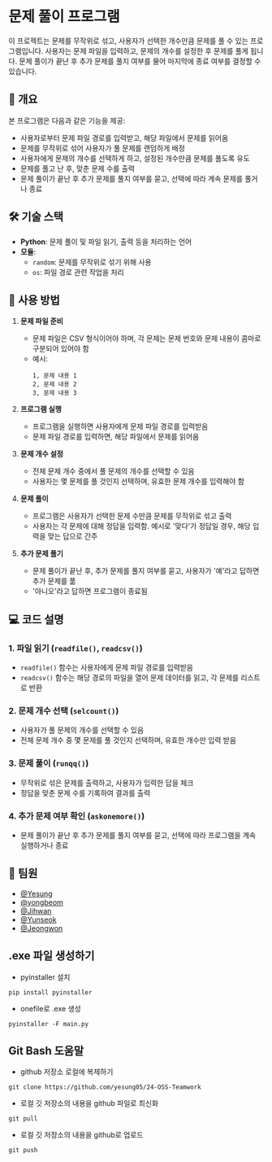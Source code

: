 # 문제 풀이 프로그램

이 프로젝트는 문제를 무작위로 섞고, 사용자가 선택한 개수만큼 문제를 풀 수 있는 프로그램입니다. 사용자는 문제 파일을 입력하고, 문제의 개수를 설정한 후 문제를 풀게 됩니다. 문제 풀이가 끝난 후 추가 문제를 풀지 여부를 물어 마지막에 종료 여부를 결정할 수 있습니다.

## 📜 개요

본 프로그램은 다음과 같은 기능을 제공:
- 사용자로부터 문제 파일 경로를 입력받고, 해당 파일에서 문제를 읽어옴
- 문제를 무작위로 섞어 사용자가 풀 문제를 랜덤하게 배정
- 사용자에게 문제의 개수를 선택하게 하고, 설정된 개수만큼 문제를 풀도록 유도
- 문제를 풀고 난 후, 맞춘 문제 수를 출력
- 문제 풀이가 끝난 후 추가 문제를 풀지 여부를 묻고, 선택에 따라 계속 문제를 풀거나 종료

## 🛠️ 기술 스택

- **Python**: 문제 풀이 및 파일 읽기, 출력 등을 처리하는 언어
- **모듈**:
  - `random`: 문제를 무작위로 섞기 위해 사용
  - `os`: 파일 경로 관련 작업을 처리

## 🚀 사용 방법

1. **문제 파일 준비**
   - 문제 파일은 CSV 형식이어야 하며, 각 문제는 문제 번호와 문제 내용이 콤마로 구분되어 있어야 함
   - 예시:
     ```
     1, 문제 내용 1
     2, 문제 내용 2
     3, 문제 내용 3
     ```

2. **프로그램 실행**
   - 프로그램을 실행하면 사용자에게 문제 파일 경로를 입력받음
   - 문제 파일 경로를 입력하면, 해당 파일에서 문제를 읽어옴

3. **문제 개수 설정**
   - 전체 문제 개수 중에서 풀 문제의 개수를 선택할 수 있음
   - 사용자는 몇 문제를 풀 것인지 선택하며, 유효한 문제 개수를 입력해야 함

4. **문제 풀이**
   - 프로그램은 사용자가 선택한 문제 수만큼 문제를 무작위로 섞고 출력
   - 사용자는 각 문제에 대해 정답을 입력함. 예시로 '맞다'가 정답일 경우, 해당 입력을 맞는 답으로 간주

5. **추가 문제 풀기**
   - 문제 풀이가 끝난 후, 추가 문제를 풀지 여부를 묻고, 사용자가 '예'라고 답하면 추가 문제를 풂
   - '아니오'라고 답하면 프로그램이 종료됨

## 💻 코드 설명

### 1. **파일 읽기** (`readfile()`, `readcsv()`)
- `readfile()` 함수는 사용자에게 문제 파일 경로를 입력받음
- `readcsv()` 함수는 해당 경로의 파일을 열어 문제 데이터를 읽고, 각 문제를 리스트로 반환

### 2. **문제 개수 선택** (`selcount()`)
- 사용자가 풀 문제의 개수를 선택할 수 있음
- 전체 문제 개수 중 몇 문제를 풀 것인지 선택하며, 유효한 개수만 입력 받음

### 3. **문제 풀이** (`runqq()`)
- 무작위로 섞은 문제를 출력하고, 사용자가 입력한 답을 체크
- 정답을 맞춘 문제 수를 기록하여 결과를 출력

### 4. **추가 문제 여부 확인** (`askonemore()`)
- 문제 풀이가 끝난 후 추가 문제를 풀지 여부를 묻고, 선택에 따라 프로그램을 계속 실행하거나 종료

## 👥 팀원

- [@Yesung](https://www.github.com/yesung05)
- [@yongbeom](https://www.github.com/bengaldr0gon)
- [@Jihwan](https://www.github.com/AJihwan)
- [@Yunseok](https://www.github.com/leeyunseok110)
- [@Jeongwon](https://www.github.com/jwon0117)

## .exe 파일 생성하기
- pyinstaller 설치  
```
pip install pyinstaller
```  
- onefile로 .exe 생성  
```
pyinstaller -F main.py
```  

## Git Bash 도움말
- github 저장소 로컬에 복제하기  
```
git clone https://github.com/yesung05/24-OSS-Teamwork
```  
- 로컬 깃 저장소의 내용을 github 파일로 최신화  
```
git pull
```  
- 로컬 깃 저장소의 내용을 github로 업로드  
```
git push
```  

